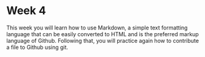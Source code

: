 # Week 4

This week you will learn how to use Markdown, a simple text formatting language that can be easily converted to HTML and is the preferred markup language of Github. Following that,  you will practice again how to contribute a file to Github using git.

